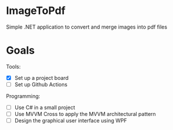 # ImageToPdf
Simple .NET application to convert and merge images into pdf files

# Goals

Tools:
- [x] Set up a project board
- [ ] Set up Github Actions

Programming:
- [ ] Use C# in a small project
- [ ] Use MVVM Cross to apply the MVVM architectural pattern
- [ ] Design the graphical user interface using WPF
